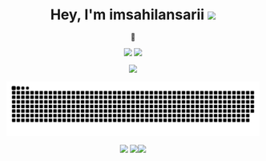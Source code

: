 <div align="center"><h1>Hey, I'm imsahilansarii <img src="https://media.giphy.com/media/J2awouDsf23R2vo2p5/giphy.gif" width="50"></h1>
<p align="center">🌱</p>

<a href="http://t.me/imsahilansarii"><img src="https://img.shields.io/badge/Telegram-%232E87FB?style=for-the-badge&logo=telegram&logoColor=white"/></a> 
<a href="mailto:imsahilansarii@gmail.com"><img src="https://img.shields.io/badge/Mail-%232E87FB?style=for-the-badge&logo=gmail&logoColor=white&color=C71610"/></a>




[![](https://visitcount.itsvg.in/api?id=imsahilansarii&label=Profile%20Views&color=12&icon=5&pretty=false)](https://visitcount.itsvg.in)




<p align="center"><img src="https://raw.githubusercontent.com/mudachyo/mudachyo/output/github-contribution-grid-snake.svg"></p>

![](https://github-profile-trophy.vercel.app/?username=imsahilansarii&theme=tokyonight&no-frame=true&no-bg=true&margin-w=4)
![](https://github-readme-stats.vercel.app/api?username=imsahilansarii&theme=tokyonight&hide_border=true&include_all_commits=false&count_private=false)![](https://github-readme-streak-stats.herokuapp.com/?user=imsahilansarii&theme=tokyonight&hide_border=true)</div>
